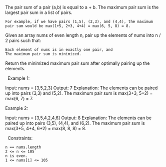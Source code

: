 The pair sum of a pair (a,b) is equal to a + b. The maximum pair sum is the largest pair sum in a list of pairs.


	For example, if we have pairs (1,5), (2,3), and (4,4), the maximum pair sum would be max(1+5, 2+3, 4+4) = max(6, 5, 8) = 8.


Given an array nums of even length n, pair up the elements of nums into n / 2 pairs such that:


	Each element of nums is in exactly one pair, and
	The maximum pair sum is minimized.


Return the minimized maximum pair sum after optimally pairing up the elements.

 
Example 1:

Input: nums = [3,5,2,3]
Output: 7
Explanation: The elements can be paired up into pairs (3,3) and (5,2).
The maximum pair sum is max(3+3, 5+2) = max(6, 7) = 7.


Example 2:

Input: nums = [3,5,4,2,4,6]
Output: 8
Explanation: The elements can be paired up into pairs (3,5), (4,4), and (6,2).
The maximum pair sum is max(3+5, 4+4, 6+2) = max(8, 8, 8) = 8.


 
Constraints:


	n == nums.length
	2 <= n <= 105
	n is even.
	1 <= nums[i] <= 105
